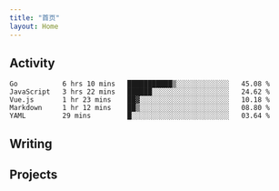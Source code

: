 ```yaml
---
title: "首页"
layout: Home
---
```


## Activity
<!--START_SECTION:waka-->
```text
Go           6 hrs 10 mins   ███████████▒░░░░░░░░░░░░░   45.08 % 
JavaScript   3 hrs 22 mins   ██████░░░░░░░░░░░░░░░░░░░   24.62 % 
Vue.js       1 hr 23 mins    ██▓░░░░░░░░░░░░░░░░░░░░░░   10.18 % 
Markdown     1 hr 12 mins    ██▒░░░░░░░░░░░░░░░░░░░░░░   08.80 % 
YAML         29 mins         █░░░░░░░░░░░░░░░░░░░░░░░░   03.64 % 
```
<!--END_SECTION:waka-->

## Writing
<PindedPosts />

## Projects
<Projects />
